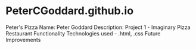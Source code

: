 # PeterCGoddard.github.io
Peter's Pizza
Name: Peter Goddard
Description: Project 1 - Imaginary Pizza Restaurant
Functionality
Technologies used - .html, .css
Future Improvements
